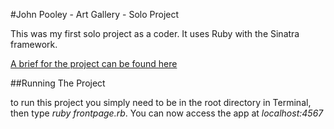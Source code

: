 #John Pooley - Art Gallery - Solo Project

This was my first solo project as a coder. It uses Ruby with the Sinatra framework.

[A brief for the project can be found here](https://gist.github.com/kingdomlevel/703b242ea34566db093156a560e064b8) 

##Running The Project

to run this project you simply need to be in the root directory in Terminal, then type _ruby frontpage.rb_.
You can now access the app at _localhost:4567_
